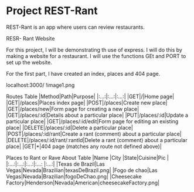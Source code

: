 # Project REST-Rant

REST-Rant is an app where users can review restaurants.

RESR- Rant Website 

For this project, I will be demonstrating th use of express. I will do this by making a website for a restaurant. 
I will use the functions GEt and PORT to set up the website.

For the first part, I have created an index, places and 404 page. 

localhost:3000/
!image1.png

Routes Table
|Method|Path|Purpose|
|:...:|:...:|:...:|
|GET|/|Home page|
|GET|/places|Places index page|
|POST|/places|Create new place|
|GET|/places/new|Form page for creating a new place|
|GET|/places/:id|Details about a particular place|
|PUT|/places/:id|Update a particular place|
|GET|/places/:id/edit|Form page for editing an existing place|
|DELETE|/places/:id|Delete a particular place|
|POST|/places/:id/rant|Create a rant (comment) about a particular place|
|DELETE|/places/:id/rant/:rantId|Delete a rant (comment) about a particular place|
|GET|*|404 page (matches any route not defined above)|

Places to Rant or Rave About Table
|Name |City |State|Cuisine|Pic  |
|:...:|:...:|:...:|:...:  |:...:|
|Texas de Brazil|Las Vegas|Nevada|Brazilian|texasDeBrazil.png|
|Fogo de chao|Las Vegas|Nevada|Brazilian|fogoDeChao.png| 
|Cheesecake Factory|Henderson|Nevada|American|cheesecakeFactory.png|

